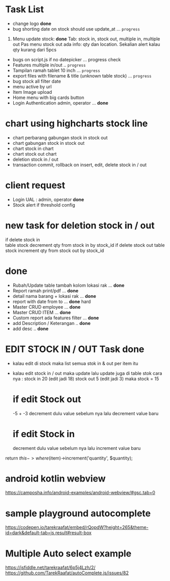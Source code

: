 # Task List
- change logo **done**
- bug shorting date on stock should use update_at ... `progress`
1. Menu update stock:  **done**
Tab: stock in, stock out, multiple in, multiple out
Pas menu stock out ada info: qty dan location. Sekalian alert kalau qty kurang dari 5pcs
- bugs on script.js if no datepicker ... progress check
- Features multiple in/out .. `progress`
- Tampilan ramah tablet 10 inch ... `progress`
- export files with filename & title (unknown table stock) ... `progress`
- bug stock all filter date
- menu active by url
- Item Image upload
- Home menu with big cards button
- Login Authentication  admin, operator ... **done**

# chart using highcharts stock line
- chart perbarang gabungan stock in stock out
- chart gabungan stock in stock out
- chart stock in chart
- chart stock out chart
- deletion stock in / out
- transaction commit, rollback on insert, edit, delete stock in / out

# client request
- Login UAL : admin, operator **done**
- Stock alert if threshold config

# new task for deletion stock in / out
if delete stock in  
table stock decrement qty from stock in by stock_id
if delete stock out
table stock increment qty from stock out by stock_id

# **done**
- Rubah/Update table tambah kolom lokasi rak ... **done**
- Report ramah print/pdf ... **done**
- detail nama barang + lokasi rak ... **done**
- report with date from to ... **done** hard
- Master CRUD employee ... **done**
- Master CRUD ITEM  ... **done**
- Custom report ada features filter ... **done**
- add Description / Keterangan .. **done**
- add desc .. **done**
# EDIT STOCK IN / OUT Task **done**
- kalau edit di stock maka list semua stok in & out per item itu
- kalau edit stock in / out maka update lalu update juga di table stok cara nya :
    stock in 20 (edit jadi 18)
    stock out 5 (edit jadi 3)
    maka stock = 15
    # if edit Stock out
    -5 + -3
    decrement dulu value sebelum nya lalu decrement value baru

    # if edit Stock in
    decrement dulu value sebelum nya lalu increment value baru


return $this->where($item)->increment('quantity', $quantity);

# android kotlin webview
https://camposha.info/android-examples/android-webview/#gsc.tab=0

# sample playground autocomplete
https://codepen.io/tarekraafat/embed/rQopdW?height=265&theme-id=dark&default-tab=js,result#result-box

# Multiple Auto select example
https://jsfiddle.net/tarekraafat/6p5j4Lzh/2/
https://github.com/TarekRaafat/autoComplete.js/issues/82